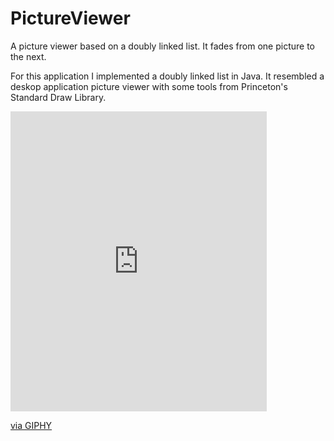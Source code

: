# PictureViewer
A picture viewer based on a doubly linked list. It fades from one picture to the next.

For this application I implemented a doubly linked list in Java. 
It resembled a deskop application picture viewer with some tools from Princeton's Standard Draw Library.
<iframe src="https://giphy.com/embed/dCcdtAGDahJiBe28NB" width="410" height="480" frameBorder="0" class="giphy-embed" allowFullScreen></iframe><p><a href="https://giphy.com/gifs/dCcdtAGDahJiBe28NB">via GIPHY</a></p>
